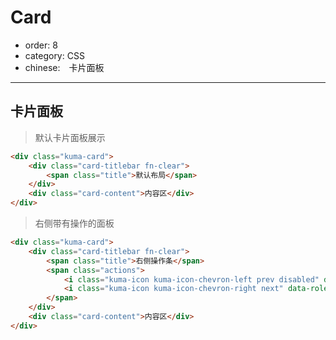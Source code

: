 # Card

- order: 8
- category: CSS
- chinese:　卡片面板

---

## 卡片面板

> 默认卡片面板展示

````html
<div class="kuma-card">
    <div class="card-titlebar fn-clear">
        <span class="title">默认布局</span>
    </div>
    <div class="card-content">内容区</div>
</div>
````
> 右侧带有操作的面板

````html
<div class="kuma-card">
    <div class="card-titlebar fn-clear">
        <span class="title">右侧操作条</span>
        <span class="actions">
            <i class="kuma-icon kuma-icon-chevron-left prev disabled" data-role="prev"></i>
            <i class="kuma-icon kuma-icon-chevron-right next" data-role="next"></i>
        </span>
    </div>
    <div class="card-content">内容区</div>
</div>
````
